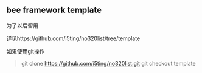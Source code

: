 

## bee framework template

为了以后留用

详见https://github.com/i5ting/no320list/tree/template


如果使用git操作

>git clone https://github.com/i5ting/no320list.git
>git checkout template


